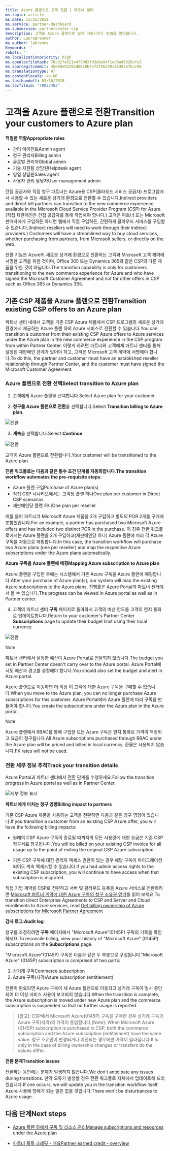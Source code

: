 ```yaml
---
title: Azure 플랜으로 고객 전환 | 파트너 센터
ms.topic: article
ms.date: 11/25/2019
ms.service: partner-dashboard
ms.subservice: partnercenter-csp
description: 고객을 Azure 플랜으로 쉽게 이동시키는 방법을 알아봅니다.
author: LauraBrenner
ms.author: labrenne
Keywords: ''
robots: ''
ms.localizationpriority: high
ms.openlocfilehash: 7bcb27e521e4f3982fd3e0a94f1ed3a96320cfa3
ms.sourcegitcommit: 45e80e92292d6618b7e73f56d70c85382e7bcc06
ms.translationtype: HT
ms.contentlocale: ko-KR
ms.lasthandoff: 03/10/2020
ms.locfileid: "79023483"
---
```

# <a name="transition-your-customers-to-azure-plan"></a><span data-ttu-id="7ec6c-103">고객을 Azure 플랜으로 전환</span><span class="sxs-lookup"><span data-stu-id="7ec6c-103">Transition your customers to Azure plan</span></span>

<span data-ttu-id="7ec6c-104">**적절한 역할**</span><span class="sxs-lookup"><span data-stu-id="7ec6c-104">**Appropriate roles**</span></span>

- <span data-ttu-id="7ec6c-105">관리 에이전트</span><span class="sxs-lookup"><span data-stu-id="7ec6c-105">Admin agent</span></span>
- <span data-ttu-id="7ec6c-106">청구 관리자</span><span class="sxs-lookup"><span data-stu-id="7ec6c-106">Billing admin</span></span>
- <span data-ttu-id="7ec6c-107">글로벌 관리자</span><span class="sxs-lookup"><span data-stu-id="7ec6c-107">Global admin</span></span>
- <span data-ttu-id="7ec6c-108">기술 지원팀 상담원</span><span class="sxs-lookup"><span data-stu-id="7ec6c-108">Helpdesk agent</span></span>
- <span data-ttu-id="7ec6c-109">영업 상담원</span><span class="sxs-lookup"><span data-stu-id="7ec6c-109">Sales agent</span></span>
- <span data-ttu-id="7ec6c-110">사용자 관리 담당자</span><span class="sxs-lookup"><span data-stu-id="7ec6c-110">User management admin</span></span>

<span data-ttu-id="7ec6c-111">간접 공급자와 직접 청구 파트너는 Azure용 CSP(클라우드 서비스 공급자) 프로그램에서 사용할 수 있는 새로운 상거래 환경으로 전환할 수 있습니다.</span><span class="sxs-lookup"><span data-stu-id="7ec6c-111">Indirect providers and direct bill partners can transition to the new commerce experience available in the Microsoft Cloud Service Provider Program (CSP) for Azure.</span></span> <span data-ttu-id="7ec6c-112">(직접 재판매인은 간접 공급자를 통해 작업해야 합니다.) 고객은 파트너 또는 Microsoft 판매자에게 구입하든 아니면 웹에서 직접 구입하든, 간편하게 클라우드 서비스를 구입할 수 있습니다.</span><span class="sxs-lookup"><span data-stu-id="7ec6c-112">(Indirect resellers will need to work through their indirect providers.) Customers will have a streamlined way to buy cloud services, whether purchasing from partners, from Microsoft sellers, or directly on the web.</span></span>

<span data-ttu-id="7ec6c-113">전환 기능은 Azure의 새로운 상거래 환경으로 전환하는 고객과 Microsoft 고객 계약에 서명한 고객을 위한 것이며, Office 365 또는 Dynamics 365와 같은 CSP의 다른 제품을 위한 것이 아닙니다.</span><span class="sxs-lookup"><span data-stu-id="7ec6c-113">The transition capability is only for customers transitioning to the new commerce experience for Azure and who have signed the Microsoft Customer Agreement and not for other offers in CSP such as Office 365 or Dynamics 365.</span></span>

## <a name="transition-existing-csp-offers-to-an-azure-plan"></a><span data-ttu-id="7ec6c-114">기존 CSP 제품을 Azure 플랜으로 전환</span><span class="sxs-lookup"><span data-stu-id="7ec6c-114">Transition existing CSP offers to an Azure plan</span></span>

<span data-ttu-id="7ec6c-115">파트너 센터 내에서 고객을 기존 CSP Azure 제품에서 CSP 프로그램의 새로운 상거래 환경에서 제공하는 Azure 플랜 하의 Azure 서비스로 전환할 수 있습니다.</span><span class="sxs-lookup"><span data-stu-id="7ec6c-115">You can transition a customer from their existing CSP Azure offers to Azure services under the Azure plan in the new commerce experience in the CSP program from within Partner Center.</span></span> <span data-ttu-id="7ec6c-116">이렇게 하려면 파트너와 고객에게 파트너 센터를 통해 설정된 재판매인 관계가 있어야 하고, 고객은 Microsoft 고객 계약에 서명해야 합니다.</span><span class="sxs-lookup"><span data-stu-id="7ec6c-116">To do this, the partner and customer must have an established reseller relationship through Partner Center, and the customer must have signed the Microsoft Customer Agreement.</span></span>

### <a name="select-transition-to-azure-plan"></a><span data-ttu-id="7ec6c-117">Azure 플랜으로 전환 선택</span><span class="sxs-lookup"><span data-stu-id="7ec6c-117">Select transition to Azure plan</span></span>

1. <span data-ttu-id="7ec6c-118">고객에게 Azure 플랜을 선택합니다.</span><span class="sxs-lookup"><span data-stu-id="7ec6c-118">Select Azure plan for your customer.</span></span>

2. <span data-ttu-id="7ec6c-119">**청구를 Azure 플랜으로 전환**을 선택합니다.</span><span class="sxs-lookup"><span data-stu-id="7ec6c-119">Select **Transition billing to Azure plan**.</span></span>

![전환](images/azure/transition1.png)

3. <span data-ttu-id="7ec6c-121">**계속**을 선택합니다.</span><span class="sxs-lookup"><span data-stu-id="7ec6c-121">Select **Continue**</span></span>

![전환](images/azure/transition2.png)

<span data-ttu-id="7ec6c-123">고객이 Azure 플랜으로 전환됩니다.</span><span class="sxs-lookup"><span data-stu-id="7ec6c-123">Your customer will be transitioned to the Azure plan.</span></span>

<span data-ttu-id="7ec6c-124">**전환 워크플로는 다음과 같은 필수 조건 단계를 자동화합니다**.</span><span class="sxs-lookup"><span data-stu-id="7ec6c-124">**The transition workflow automates the pre-requisite steps**:</span></span>

- <span data-ttu-id="7ec6c-125">Azure 플랜 구입</span><span class="sxs-lookup"><span data-stu-id="7ec6c-125">Purchase of Azure plan(s)</span></span>
- <span data-ttu-id="7ec6c-126">직접 CSP 시나리오에서는 고객당 플랜 하나</span><span class="sxs-lookup"><span data-stu-id="7ec6c-126">One plan per customer in Direct CSP scenarios</span></span>  
- <span data-ttu-id="7ec6c-127">재판매인당 플랜 하나</span><span class="sxs-lookup"><span data-stu-id="7ec6c-127">One plan per reseller</span></span>  

<span data-ttu-id="7ec6c-128">예를 들어 파트너가 Microsoft Azure 제품을 2개 구입하고 별도의 POR 2개를 구매에 포함했습니다.</span><span class="sxs-lookup"><span data-stu-id="7ec6c-128">For an example, a partner has purchased two Microsoft Azure offers and has included two distinct POR in the purchase.</span></span> <span data-ttu-id="7ec6c-129">이 경우 전환 워크플로에서는 Azure 플랜을 2개 구입하고(재판매인당 하나) Azure 플랜에 따라 각 Azure 구독을 자동으로 매핑합니다.</span><span class="sxs-lookup"><span data-stu-id="7ec6c-129">In this case, the transition workflow will purchase two Azure plans (one per reseller) and map the respective Azure subscriptions under the Azure plans automatically.</span></span>  

<span data-ttu-id="7ec6c-130">**Azure 구독을 Azure 플랜에 매핑**</span><span class="sxs-lookup"><span data-stu-id="7ec6c-130">**Mapping Azure subscription to Azure plan**</span></span>

<span data-ttu-id="7ec6c-131">Azure 플랜을 구입한 후에는 시스템에서 기존 Azure 구독을 Azure 플랜에 매핑합니다.</span><span class="sxs-lookup"><span data-stu-id="7ec6c-131">After your purchase of Azure plan(s), our system will map the existing Azure subscriptions to the Azure plans.</span></span> <span data-ttu-id="7ec6c-132">진행률은 Azure Portal과 파트너 센터에서 볼 수 있습니다.</span><span class="sxs-lookup"><span data-stu-id="7ec6c-132">The progress can be viewed in Azure portal as well as in Partner center.</span></span> 

4. <span data-ttu-id="7ec6c-133">고객의 파트너 센터 **구독** 페이지로 돌아와서 고객의 예산 한도를 고객의 현지 통화로 업데이트합니다.</span><span class="sxs-lookup"><span data-stu-id="7ec6c-133">Return to your customer's Partner Center **Subscriptions** page to update their budget limit using their local currency.</span></span> 

![전환](images/azure/transition3.png)

>[!NOTE]
><span data-ttu-id="7ec6c-135">파트너 센터에서 설정한 예산이 Azure Portal로 전달되지 않습니다.</span><span class="sxs-lookup"><span data-stu-id="7ec6c-135">The budget you set in Partner Center doesn't carry over to the Azure portal.</span></span> <span data-ttu-id="7ec6c-136">Azure Portal에서도 예산과 경고를 설정해야 합니다.</span><span class="sxs-lookup"><span data-stu-id="7ec6c-136">You should also set the budget and alert in Azure portal.</span></span>

<span data-ttu-id="7ec6c-137">Azure 플랜으로 이동하면 더 이상 이 고객에 대한 Azure 구독을 구매할 수 없습니다.</span><span class="sxs-lookup"><span data-stu-id="7ec6c-137">When you move to the Azure plan, you can no longer purchase Azure subscriptions for this customer.</span></span> <span data-ttu-id="7ec6c-138">Azure Portal에서 Azure 플랜에 따라 구독을 만들어야 합니다.</span><span class="sxs-lookup"><span data-stu-id="7ec6c-138">You create the subscriptions under the Azure plan in the Azure portal.</span></span>

>[!NOTE]
> <span data-ttu-id="7ec6c-139">Azure 플랜에서 RBAC를 통해 구입한 모든 Azure 구독은 현지 통화로 가격이 책정되고 요금이 청구됩니다.</span><span class="sxs-lookup"><span data-stu-id="7ec6c-139">All Azure subscriptions purchased through RBAC under the Azure plan will be priced and billed in local currency.</span></span> <span data-ttu-id="7ec6c-140">환율은 사용되지 않습니다.</span><span class="sxs-lookup"><span data-stu-id="7ec6c-140">FX rates will not be used.</span></span>

### <a name="track-your-transition-details"></a><span data-ttu-id="7ec6c-141">전환 세부 정보 추적</span><span class="sxs-lookup"><span data-stu-id="7ec6c-141">Track your transition details</span></span>

<span data-ttu-id="7ec6c-142">Azure Portal과 파트너 센터에서 전환 단계를 수행하세요.</span><span class="sxs-lookup"><span data-stu-id="7ec6c-142">Follow the transition progress in Azure portal as well as in Partner Center.</span></span>

![세부 정보 표시](images/azure/details1.png)

<span data-ttu-id="7ec6c-144">**파트너에게 미치는 청구 영향**</span><span class="sxs-lookup"><span data-stu-id="7ec6c-144">**Billing impact to partners**</span></span>

<span data-ttu-id="7ec6c-145">기존 CSP Azure 제품을 사용하는 고객을 전환하면 다음과 같은 청구 영향이 있습니다.</span><span class="sxs-lookup"><span data-stu-id="7ec6c-145">If you transition a customer from an existing CSP Azure offer, you will have the following billing impacts:</span></span>

- <span data-ttu-id="7ec6c-146">원래의 CSP Azure 구독이 종료될 때까지의 모든 사용량에 대한 요금은 기존 CSP 청구서로 청구됩니다.</span><span class="sxs-lookup"><span data-stu-id="7ec6c-146">You will be billed on your existing CSP invoice for all usage up to the point of exiting the original CSP Azure subscription.</span></span>

- <span data-ttu-id="7ec6c-147">기존 CSP 구독에 대한 관리자 액세스 권한이 있는 경우 해당 구독이 마이그레이션되어도 계속 액세스할 수 있습니다.</span><span class="sxs-lookup"><span data-stu-id="7ec6c-147">If you had admin access rights to the existing CSP subscription, you will continue to have access when that subscription is migrated.</span></span>

<span data-ttu-id="7ec6c-148">직접 기업 계약을 CSP로 전환하고 서버 및 클라우드 등록을 Azure 서비스로 전환하려면 [Microsoft 파트너 계약에 대한 Azure 구독의 청구 소유권 얻기](https://docs.microsoft.com/azure/billing/mpa-request-ownership)를 읽어 보세요.</span><span class="sxs-lookup"><span data-stu-id="7ec6c-148">To transition direct Enterprise Agreements to CSP and Server and Cloud enrollments to Azure services, read [Get billing ownership of Azure subscriptions for Microsoft Partner Agreement](https://docs.microsoft.com/azure/billing/mpa-request-ownership)</span></span>

<span data-ttu-id="7ec6c-149">**감사 로그**:</span><span class="sxs-lookup"><span data-stu-id="7ec6c-149">**Audit log**:</span></span>

<span data-ttu-id="7ec6c-150">청구를 조정하려면 **구독** 페이지에서 "Microsoft Azure"(0145P) 구독의 기록을 확인하세요.</span><span class="sxs-lookup"><span data-stu-id="7ec6c-150">To reconcile billing, view your history of "Microsoft Azure" (0145P) subscriptions on the **Subscriptions** page.</span></span> 

<span data-ttu-id="7ec6c-151">"Microsoft Azure"(0145P) 구독은 다음과 같은 두 부분으로 구성됩니다.</span><span class="sxs-lookup"><span data-stu-id="7ec6c-151">"Microsoft Azure" (0145P) subscription is comprised of two parts:</span></span>
1. <span data-ttu-id="7ec6c-152">상거래 구독</span><span class="sxs-lookup"><span data-stu-id="7ec6c-152">Commerce subscription</span></span> 
2. <span data-ttu-id="7ec6c-153">Azure 구독(자격)</span><span class="sxs-lookup"><span data-stu-id="7ec6c-153">Azure subscription (entitlement)</span></span>

<span data-ttu-id="7ec6c-154">전환이 완료되면 Azure 구독이 새 Azure 플랜으로 이동되고 상거래 구독이 일시 중단되어 더 이상 서비스 사용이 보고되지 않습니다.</span><span class="sxs-lookup"><span data-stu-id="7ec6c-154">When the transition is complete, the Azure subscription is moved under new Azure plan and the commerce subscription is suspended so that no further usage is reported.</span></span>  

><span data-ttu-id="7ec6c-155">[참고]\: CSP에서 Microsoft Azure(0145P) 구독을 구매한 경우 상거래 구독과 Azure 구독(자격)의 가격이 동일합니다.</span><span class="sxs-lookup"><span data-stu-id="7ec6c-155">[Note]: When Microsoft Azure (0145P) subscription is purchased in CSP, both the commerce subscription and the Azure subscription (entitlement) have the same value.</span></span> <span data-ttu-id="7ec6c-156">청구 소유권이 변경되거나 이전되는 경우에만 가격이 달라집니다.</span><span class="sxs-lookup"><span data-stu-id="7ec6c-156">It is only in the case of billing ownership changes or transfers do the values differ.</span></span> 

<span data-ttu-id="7ec6c-157">**전환 문제**</span><span class="sxs-lookup"><span data-stu-id="7ec6c-157">**Transition issues**</span></span>

<span data-ttu-id="7ec6c-158">전환하는 동안에는 문제가 발생하지 않습니다.</span><span class="sxs-lookup"><span data-stu-id="7ec6c-158">We don't anticipate any issues during transitions.</span></span> <span data-ttu-id="7ec6c-159">만약 오류가 발생할 경우 전환 워크플로 자체에서 업데이트해 드리겠습니다.</span><span class="sxs-lookup"><span data-stu-id="7ec6c-159">If one occurs, we will update you in the transition workflow itself.</span></span> <span data-ttu-id="7ec6c-160">Azure 사용에 방해가 되는 일은 없을 것입니다.</span><span class="sxs-lookup"><span data-stu-id="7ec6c-160">There won't be disturbances to Azure usage.</span></span>  

## <a name="next-steps"></a><span data-ttu-id="7ec6c-161">다음 단계</span><span class="sxs-lookup"><span data-stu-id="7ec6c-161">Next steps</span></span>

- [<span data-ttu-id="7ec6c-162">Azure 플랜 하에서 구독 및 리소스 관리</span><span class="sxs-lookup"><span data-stu-id="7ec6c-162">Manage subscriptions and resources under the Azure plan</span></span>](azure-plan-manage.md)

- [<span data-ttu-id="7ec6c-163">파트너 획득 크레딧 - 개요</span><span class="sxs-lookup"><span data-stu-id="7ec6c-163">Partner earned credit - overview</span></span>](partner-earned-credit.md)




